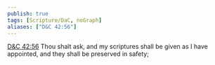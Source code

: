 ```yaml
---
publish: true
tags: [Scripture/DaC, noGraph]
aliases: ["D&C 42:56"]
---
```

[D&C 42:56](https://churchofjesuschrist.org/study/scriptures/dc-testament/dc/42?lang=eng&id=p56#p56) Thou shalt ask, and my scriptures shall be given as I have appointed, and they shall be preserved in safety;
